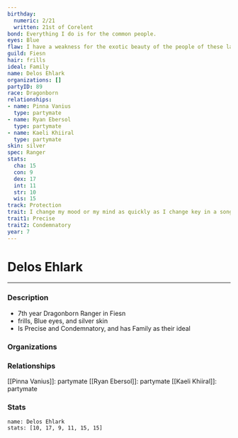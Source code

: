 ```yaml
---
birthday:
  numeric: 2/21
  written: 21st of Corelent
bond: Everything I do is for the common people.
eyes: Blue
flaw: I have a weakness for the exotic beauty of the people of these lands.
guild: Fiesn
hair: frills
ideal: Family
name: Delos Ehlark
organizations: []
partyID: 89
race: Dragonborn
relationships:
- name: Pinna Vanius
  type: partymate
- name: Ryan Ebersol
  type: partymate
- name: Kaeli Khiiral
  type: partymate
skin: silver
spec: Ranger
stats:
  cha: 15
  con: 9
  dex: 17
  int: 11
  str: 10
  wis: 15
track: Protection
trait: I change my mood or my mind as quickly as I change key in a song.
trait1: Precise
trait2: Condemnatory
year: 7
---
```

# Delos Ehlark
---
### Description
- 7th year Dragonborn Ranger in Fiesn
- frills, Blue eyes, and silver skin
- Is Precise and Condemnatory, and has Family as their ideal

### Organizations
### Relationships
[[Pinna Vanius]]: partymate
[[Ryan Ebersol]]: partymate
[[Kaeli Khiiral]]: partymate
### Stats
```statblock
name: Delos Ehlark
stats: [10, 17, 9, 11, 15, 15]
```